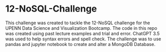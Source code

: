 # 12-NoSQL-Challenge

This challenge was created to tackle the 12-NoSQL challenge for the UPENN Data Science and Visualization Bootcamp.  The code in this repo was created using past lecture examples and trial and error.  ChatGPT 3.5 was used to help syntax errors and spell check.  The challenge was to use pandas and jupyter notebook to create and alter a MongoDB Database. 

